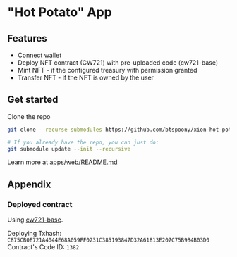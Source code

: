 # "Hot Potato" App

## Features

- Connect wallet
- Deploy NFT contract (CW721) with pre-uploaded code (cw721-base)
- Mint NFT - if the configured treasury with permission granted
- Transfer NFT - if the NFT is owned by the user

## Get started

Clone the repo

```bash
git clone --recurse-submodules https://github.com/btspoony/xion-hot-potato.git

# If you already have the repo, you can just do:
git submodule update --init --recursive
```

Learn more at [apps/web/README.md](apps/web/README.md)

## Appendix

### Deployed contract

Using [cw721-base](https://github.com/public-awesome/cw-nfts/tree/main/contracts/cw721-base).

Deploying Txhash: `C875CB0E721A4044E68A059FF0231C385193847D32A61813E207C75B9B4B03D0`  
Contract's Code ID: `1382`
